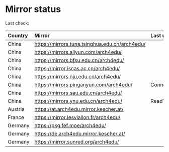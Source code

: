<script src="./time.js"></script>
# Mirror status
Last check: <script type="text/javascript">localize(1676528749.5277843);</script>

|Country|Mirror|Last update|
|:------|:-----|:----------|
|China|https://mirrors.tuna.tsinghua.edu.cn/arch4edu/|<script type="text/javascript">localize(1676486966);</script>|
|China|https://mirrors.aliyun.com/arch4edu/|<script type="text/javascript">localize(1676486966);</script>|
|China|https://mirrors.bfsu.edu.cn/arch4edu/|<script type="text/javascript">localize(1676486966);</script>|
|China|https://mirror.iscas.ac.cn/arch4edu/|<script type="text/javascript">localize(1676486966);</script>|
|China|https://mirrors.nju.edu.cn/arch4edu/|<script type="text/javascript">localize(1676442888);</script>|
|China|https://mirrors.pinganyun.com/arch4edu/|ConnectionError|
|China|https://mirrors.sau.edu.cn/arch4edu/|<script type="text/javascript">localize(1673850842);</script>|
|China|https://mirrors.ynu.edu.cn/arch4edu/|ReadTimeout|
|Austria|https://at.arch4edu.mirror.kescher.at/|<script type="text/javascript">localize(1676486966);</script>|
|France|https://mirror.lesviallon.fr/arch4edu/|<script type="text/javascript">localize(1676486966);</script>|
|Germany|https://pkg.fef.moe/arch4edu/|<script type="text/javascript">localize(1676486966);</script>|
|Germany|https://de.arch4edu.mirror.kescher.at/|<script type="text/javascript">localize(1676486966);</script>|
|Germany|https://mirror.sunred.org/arch4edu/|<script type="text/javascript">localize(1676486966);</script>|

<script src="./tablefilter/tablefilter.js"></script>
<script src="./table.js"></script>